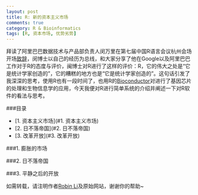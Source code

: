 ```yaml
---
layout: post
title: R: 新的资本主义市场
comments: true
category: R & Bioinformatics
tags: [R, 资本市场, 优势劣势]
---
```

拜读了阿里巴巴数据技术与产品部负责人闵万里在第七届中国R语言会议杭州会场开场[致辞](http://cos.name/2014/12/7th-chinar-hangzhou-openning-remarks-alibaba/)，闵博士以自己的经历为总线，和大家分享了他在Google以及阿里巴巴工作对于R的态度与评价，闽博士对R进行了这样的评价：R，它的伟大之处是“它是统计学家创造的”，它的糟糕的地方也是“它是统计学家创造的”。这句话引发了我深深的思考，使用R也有一段时间了，也用R的[Bioconductor](http://www.bioconductor.org)对进行了基因芯片的处理和生物信息学的应用，今天我便对R进行简单系统的介绍并阐述一下对R软件的看法与思考。

<!-- more -->

###目录
<!-- MarkdownTOC depth=4 -->
- [1. 资本主义市场](#1. 资本主义市场)
- [2. 日不落帝国](#2. 日不落帝国)
- [3. 改革开放](#3. 改革开放)
<!-- /MarkdownTOC -->

<a name="1. 资本主义市场" />

###1. 膨胀的市场

<a name="2. 日不落帝国" />

###2. 日不落帝国

<a name="3. 改革开放" />

###3. 平静之后的开放

如需转载，请注明作者[Robin Li](https://pureice.github.com)及原始网站，谢谢你的帮助~